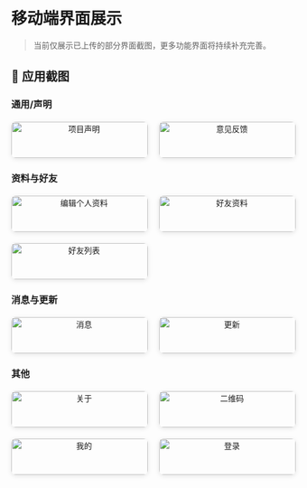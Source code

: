 # 移动端界面展示

> 当前仅展示已上传的部分界面截图，更多功能界面将持续补充完善。

## 📱 应用截图

### 通用/声明
<div class="screenshots-grid">
  <div class="screenshot-item">
    <img src="/screenshots/mobile/statement.jpg" alt="项目声明" />
    <p>项目声明</p>
  </div>
  <div class="screenshot-item">
    <img src="/screenshots/mobile/feedback.jpg" alt="意见反馈" />
    <p>意见反馈</p>
  </div>
</div>

### 资料与好友
<div class="screenshots-grid">
  <div class="screenshot-item">
    <img src="/screenshots/mobile/profile-edit.jpg" alt="编辑个人资料" />
    <p>编辑个人资料</p>
  </div>
  <div class="screenshot-item">
    <img src="/screenshots/mobile/friend-info.jpg" alt="好友资料" />
    <p>好友资料</p>
  </div>
  <div class="screenshot-item">
    <img src="/screenshots/mobile/friend.jpg" alt="好友列表" />
    <p>好友列表</p>
  </div>
</div>

### 消息与更新
<div class="screenshots-grid">
  <div class="screenshot-item">
    <img src="/screenshots/mobile/message.jpg" alt="消息" />
    <p>消息</p>
  </div>
  <div class="screenshot-item">
    <img src="/screenshots/mobile/update.jpg" alt="更新" />
    <p>更新</p>
  </div>
</div>

### 其他
<div class="screenshots-grid">
  <div class="screenshot-item">
    <img src="/screenshots/mobile/about.jpg" alt="关于" />
    <p>关于</p>
  </div>
  <div class="screenshot-item">
    <img src="/screenshots/mobile/qcode.jpg" alt="二维码" />
    <p>二维码</p>
  </div>
  <div class="screenshot-item">
    <img src="/screenshots/mobile/mime.jpg" alt="我的" />
    <p>我的</p>
  </div>
  <div class="screenshot-item">
    <img src="/screenshots/mobile/login.jpg" alt="登录" />
    <p>登录</p>
  </div>
</div>

<style>
.screenshots-grid {
  display: grid;
  grid-template-columns: repeat(auto-fit, minmax(200px, 1fr));
  gap: 20px;
  margin: 20px 0;
}

.screenshot-item {
  text-align: center;
  border-radius: 8px;
  overflow: hidden;
  box-shadow: 0 2px 8px rgba(0, 0, 0, 0.1);
  transition: transform 0.2s;
  background: var(--vp-c-bg);
}

.screenshot-item:hover {
  transform: translateY(-2px);
  box-shadow: 0 4px 16px rgba(0, 0, 0, 0.15);
}

.screenshot-item img {
  width: 100%;
  height: auto;
  display: block;
}

.screenshot-item p {
  margin: 10px 0;
  font-size: 14px;
  color: var(--vp-c-text-2);
  font-weight: 500;
}

@media (max-width: 768px) {
  .screenshots-grid {
    grid-template-columns: repeat(auto-fit, minmax(150px, 1fr));
    gap: 15px;
  }
  .screenshot-item p {
    font-size: 12px;
  }
}
</style> 